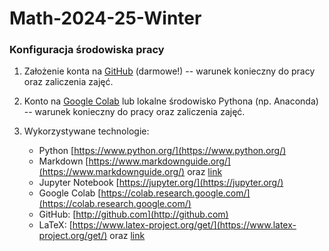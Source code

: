# Math-2024-25-Winter

### Konfiguracja środowiska pracy

1. Założenie konta na [GitHub](http://github.com) (darmowe!) -- warunek konieczny do pracy oraz zaliczenia zajęć.
   
2. Konto na [Google Colab](https://colab.research.google.com/) lub lokalne środowisko Pythona (np. Anaconda) -- warunek konieczny do pracy oraz zaliczenia zajęć.
   
3. Wykorzystywane technologie: 
   * Python [https://www.python.org/](https://www.python.org/)
   * Markdown [https://www.markdownguide.org/](https://www.markdownguide.org/) oraz [link](https://quarto.org/docs/authoring/markdown-basics.html)
   * Jupyter Notebook [https://jupyter.org/](https://jupyter.org/)
   * Google Colab [https://colab.research.google.com/](https://colab.research.google.com/)
   * GitHub: [http://github.com](http://github.com)
   * LaTeX: [https://www.latex-project.org/get/](https://www.latex-project.org/get/) oraz [link](https://tilburgsciencehub.com/topics/research-skills/templates-dynamic-content/templates/amsmath-latex-cheatsheet/)
